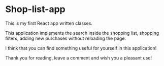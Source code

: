 # Shop-list-app
This is my first React app written classes.

This application implements the search inside the shopping list, shopping filters, adding new purchases without reloading the page.

I think that you can find something useful for yourself in this application!

Thank you for reading, leave a comment and wish you a pleasant use!
